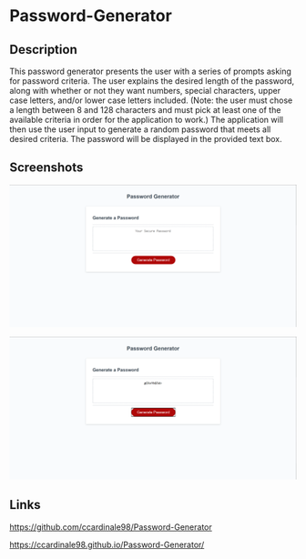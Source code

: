 # Password-Generator

## Description

This password generator presents the user with a series of prompts asking for password criteria. The user explains the desired length of the password, along with whether or not they want numbers, special characters, upper case letters, and/or lower case letters included. (Note: the user must chose a length between 8 and 128 characters and must pick at least one of the available criteria in order for the application to work.) The application will then use the user input to generate a random password that meets all desired criteria. The password will be displayed in the provided text box.

## Screenshots

![screenshot1](./assets/images/bd8IaGWEpJ.png)

![screenshot2](./assets/images/tolocJCPKD.png)

## Links

https://github.com/ccardinale98/Password-Generator

https://ccardinale98.github.io/Password-Generator/